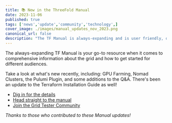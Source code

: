 ```yaml
---
title: 📚 New in the ThreeFold Manual
date: 2023-11-06
published: true
tags: ['news','update','community','technology',]
cover_image: ./images/manual_updates_nov_2023.png
canonical_url: false
description: "The TF Manual is always-expanding and is user friendly, dive in here to see whats new."
---
```


The always-expanding TF Manual is your go-to resource when it comes to comprehensive information about the grid and how to get started for different audiences.

Take a look at what's new recently, including: GPU Farming, Nomad Clusters, the Pulumi Plugin, and some additions to the Q&A. There's been an update to the Terraform Installation Guide as well!

- [Dig in for the details](https://forum.threefold.io/t/manual-updates-november-3-2023/4121)
- [Head straight to the manual](https://manual.grid.tf/intro/intro_readme.html)
- [Join the Grid Tester Community](https://t.me/threefoldtesting)


*Thanks to those who contributed to these Manual updates!*